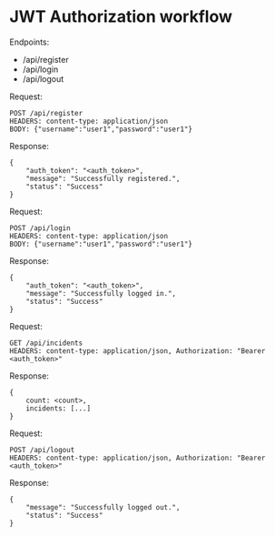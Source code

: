 # JWT Authorization workflow

Endpoints:

* /api/register
* /api/login
* /api/logout

Request:

    POST /api/register
    HEADERS: content-type: application/json
    BODY: {"username":"user1","password":"user1"}

Response:

    {
        "auth_token": "<auth_token>",
        "message": "Successfully registered.",
        "status": "Success"
    }


Request:

    POST /api/login
    HEADERS: content-type: application/json
    BODY: {"username":"user1","password":"user1"}

Response:

    {
        "auth_token": "<auth_token>",
        "message": "Successfully logged in.",
        "status": "Success"
    }


Request:

    GET /api/incidents
    HEADERS: content-type: application/json, Authorization: "Bearer <auth_token>"

Response:

    {
        count: <count>,
        incidents: [...]
    }


Request:

    POST /api/logout
    HEADERS: content-type: application/json, Authorization: "Bearer <auth_token>"

Response:

    {
        "message": "Successfully logged out.",
        "status": "Success"
    }

